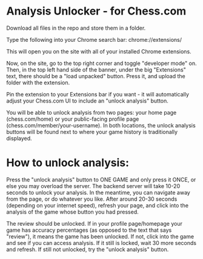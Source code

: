 # Analysis Unlocker - for Chess.com

Download all files in the repo and store them in a folder.

Type the following into your Chrome search bar: chrome://extensions/

This will open you on the site with all of your installed Chrome extensions.

Now, on the site, go to the top right corner and toggle "developer mode" on. Then, in the top left hand side of the banner, under the big "Extensions" text, there should be a "load unpacked" button. Press it, and upload the folder with the extension. 

Pin the extension to your Extensions bar if you want - it will automatically adjust your Chess.com UI to include an "unlock analysis" button.

You will be able to unlock analysis from two pages: your home page (chess.com/home) or your public-facing profile page (chess.com/member/your-username). In both locations, the unlock analysis buttons will be found next to where your game history is traditionally displayed.

# How to unlock analysis:
Press the "unlock analysis" button to ONE GAME and only press it ONCE, or else you may overload the server. The backend server will take 10-20 seconds to unlock your analysis. In the meantime, you can navigate away from the page, or do whatever you like. After around 20-30 seconds (depending on your internet speed), refresh your page, and click into the analysis of the game whose button you had pressed. 

The review should be unlocked. If in your profile page/homepage your game has accuracy percentages (as opposed to the text that says "review"), it means the game has been unlocked. If not, click into the game and see if you can access analysis. If it still is locked, wait 30 more seconds and refresh. If still not unlocked, try the "unlock analysis" button.

